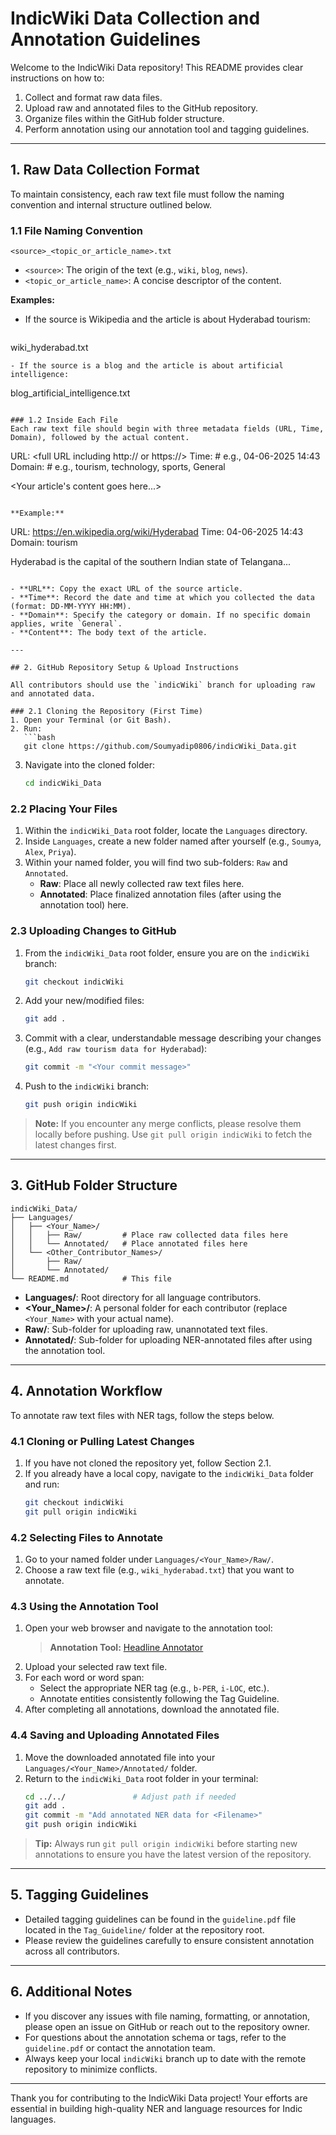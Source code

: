 # IndicWiki Data Collection and Annotation Guidelines

Welcome to the IndicWiki Data repository! This README provides clear instructions on how to:

1. Collect and format raw data files.
2. Upload raw and annotated files to the GitHub repository.
3. Organize files within the GitHub folder structure.
4. Perform annotation using our annotation tool and tagging guidelines.

---

## 1. Raw Data Collection Format

To maintain consistency, each raw text file must follow the naming convention and internal structure outlined below.

### 1.1 File Naming Convention
```
<source>_<topic_or_article_name>.txt
```
- `<source>`: The origin of the text (e.g., `wiki`, `blog`, `news`).
- `<topic_or_article_name>`: A concise descriptor of the content.

**Examples:**
- If the source is Wikipedia and the article is about Hyderabad tourism:
  ```
wiki_hyderabad.txt
  ```
- If the source is a blog and the article is about artificial intelligence:
  ```
blog_artificial_intelligence.txt
  ```

### 1.2 Inside Each File
Each raw text file should begin with three metadata fields (URL, Time, Domain), followed by the actual content.

```
URL: <full URL including http:// or https://>
Time: <DD-MM-YYYY HH:MM>   # e.g., 04-06-2025 14:43
Domain: <domain category>   # e.g., tourism, technology, sports, General

<Your article's content goes here...>
```

**Example:**
```
URL: https://en.wikipedia.org/wiki/Hyderabad
Time: 04-06-2025 14:43
Domain: tourism

Hyderabad is the capital of the southern Indian state of Telangana...
```

- **URL**: Copy the exact URL of the source article.
- **Time**: Record the date and time at which you collected the data (format: DD-MM-YYYY HH:MM).
- **Domain**: Specify the category or domain. If no specific domain applies, write `General`.
- **Content**: The body text of the article.

---

## 2. GitHub Repository Setup & Upload Instructions

All contributors should use the `indicWiki` branch for uploading raw and annotated data.

### 2.1 Cloning the Repository (First Time)
1. Open your Terminal (or Git Bash).
2. Run:
   ```bash
   git clone https://github.com/Soumyadip0806/indicWiki_Data.git
   ```
3. Navigate into the cloned folder:
   ```bash
   cd indicWiki_Data
   ```

### 2.2 Placing Your Files
1. Within the `indicWiki_Data` root folder, locate the `Languages` directory.
2. Inside `Languages`, create a new folder named after yourself (e.g., `Soumya`, `Alex`, `Priya`).
3. Within your named folder, you will find two sub-folders: `Raw` and `Annotated`.
   - **Raw**: Place all newly collected raw text files here.
   - **Annotated**: Place finalized annotation files (after using the annotation tool) here.

### 2.3 Uploading Changes to GitHub
1. From the `indicWiki_Data` root folder, ensure you are on the `indicWiki` branch:
   ```bash
   git checkout indicWiki
   ```
2. Add your new/modified files:
   ```bash
   git add .
   ```
3. Commit with a clear, understandable message describing your changes (e.g., `Add raw tourism data for Hyderabad`):
   ```bash
   git commit -m "<Your commit message>"
   ```
4. Push to the `indicWiki` branch:
   ```bash
   git push origin indicWiki
   ```

> **Note:** If you encounter any merge conflicts, please resolve them locally before pushing. Use `git pull origin indicWiki` to fetch the latest changes first.

---

## 3. GitHub Folder Structure

```text
indicWiki_Data/
├── Languages/
│   ├── <Your_Name>/
│   │   ├── Raw/         # Place raw collected data files here
│   │   └── Annotated/   # Place annotated files here
│   └── <Other_Contributor_Names>/
│       ├── Raw/
│       └── Annotated/
└── README.md            # This file
```

- **Languages/**: Root directory for all language contributors.
- **<Your_Name>/**: A personal folder for each contributor (replace `<Your_Name>` with your actual name).
- **Raw/**: Sub-folder for uploading raw, unannotated text files.
- **Annotated/**: Sub-folder for uploading NER-annotated files after using the annotation tool.

---

## 4. Annotation Workflow

To annotate raw text files with NER tags, follow the steps below.

### 4.1 Cloning or Pulling Latest Changes
1. If you have not cloned the repository yet, follow Section 2.1.
2. If you already have a local copy, navigate to the `indicWiki_Data` folder and run:
   ```bash
   git checkout indicWiki
   git pull origin indicWiki
   ```

### 4.2 Selecting Files to Annotate
1. Go to your named folder under `Languages/<Your_Name>/Raw/`.
2. Choose a raw text file (e.g., `wiki_hyderabad.txt`) that you want to annotate.

### 4.3 Using the Annotation Tool
1. Open your web browser and navigate to the annotation tool:
   > **Annotation Tool:** [Headline Annotator](https://plural.iiit.ac.in/headline-annotator/)
2. Upload your selected raw text file.
3. For each word or word span:
   - Select the appropriate NER tag (e.g., `b-PER`, `i-LOC`, etc.).
   - Annotate entities consistently following the Tag Guideline.
4. After completing all annotations, download the annotated file.

### 4.4 Saving and Uploading Annotated Files
1. Move the downloaded annotated file into your `Languages/<Your_Name>/Annotated/` folder.
2. Return to the `indicWiki_Data` root folder in your terminal:
   ```bash
   cd ../../               # Adjust path if needed
   git add .
   git commit -m "Add annotated NER data for <Filename>"
   git push origin indicWiki
   ```

> **Tip:** Always run `git pull origin indicWiki` before starting new annotations to ensure you have the latest version of the repository.

---

## 5. Tagging Guidelines

- Detailed tagging guidelines can be found in the `guideline.pdf` file located in the `Tag_Guideline/` folder at the repository root.
- Please review the guidelines carefully to ensure consistent annotation across all contributors.

---

## 6. Additional Notes

- If you discover any issues with file naming, formatting, or annotation, please open an issue on GitHub or reach out to the repository owner.
- For questions about the annotation schema or tags, refer to the `guideline.pdf` or contact the annotation team.
- Always keep your local `indicWiki` branch up to date with the remote repository to minimize conflicts.

---

Thank you for contributing to the IndicWiki Data project! Your efforts are essential in building high-quality NER and language resources for Indic languages.
